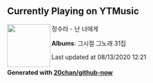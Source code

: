 ## Currently Playing on YTMusic

[<img align="left" width="100" src="https://lh3.googleusercontent.com/l1awhWXYsklDIBIbs3dH2z_F9nym4f53x2S_NKS7L1dxejXIJTpm3rz6Ysz2gfxKnmunubRg_OhM1ac">](https://music.youtube.com/channel/UCAZhncaD-NlP4POlR-WjhGA)

정수라 - 난 너에게

**Albums**: 그시절 그노래 31집

Last updated at 08/13/2020 12:21

#### Generated with [20chan/github-now](https://github.com/20chan/github-now)


<!--
**20chan/20chan** is a ✨ _special_ ✨ repository because its `README.md` (this file) appears on your GitHub profile.

Here are some ideas to get you started:

- 🔭 I’m currently working on ...
- 🌱 I’m currently learning ...
- 👯 I’m looking to collaborate on ...
- 🤔 I’m looking for help with ...
- 💬 Ask me about ...
- 📫 How to reach me: ...
- 😄 Pronouns: ...
- ⚡ Fun fact: ...
-->
